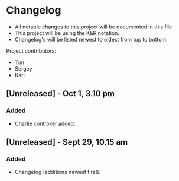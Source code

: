 # Changelog
- All notable changes to this project will be documented in this file.
- This project will be using the K&R notation.
- Changelog's will be listed newest to oldest from top to bottom:

Project contributors:
- Tim
- Sergey
- Karl


## [Unreleased] - Oct 1, 3.10 pm
### Added
- Charlie controller added.

## [Unreleased] - Sept 29, 10.15 am
### Added
- Changelog (additions newest first).
